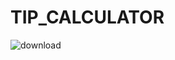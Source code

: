# TIP_CALCULATOR
![download](https://user-images.githubusercontent.com/75363507/130239267-bb5a20cb-d934-401a-aed5-272f4e4074e5.png)
